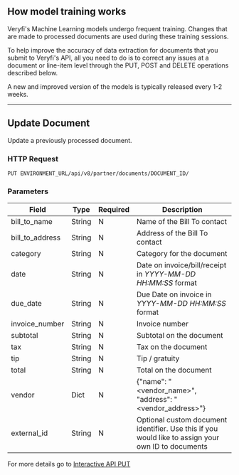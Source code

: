 ## How model training works
Veryfi's Machine Learning models undergo frequent training. Changes that are made to processed documents are used during these training sessions.

To help improve the accuracy of data extraction for documents that you submit to Veryfi's API, all you need to do is to correct any issues at a document or line-item level through the PUT, POST and DELETE operations described below.

A new and improved version of the models is typically released every 1-2 weeks.

---
## Update Document
Update a previously processed document.

### HTTP Request
`PUT ENVIRONMENT_URL/api/v8/partner/documents/DOCUMENT_ID/`

### Parameters
| Field           | Type    | Required | Description                                                                                        |
|-----------------|---------|----------|----------------------------------------------------------------------------------------------------|
| bill_to_name    | String  | N        | 			Name of the Bill To contact                                                                     |
| bill_to_address | String  | N        | Address of the Bill To contact                                                                     |
| category        | String  | N        | Category for the document                                                                          |
| date            | 	String | N        | 	Date on invoice/bill/receipt in *YYYY-MM-DD HH:MM:SS* format                                      |
| due_date        | String  | N        | Due Date on invoice in *YYYY-MM-DD HH:MM:SS* format                                                |
| invoice_number  | String  | N        | Invoice number                                                                                     |
| subtotal        | String  | N        | Subtotal on the document                                                                           |
| tax             | String  | N        | 	Tax on the document                                                                               |
| tip             | String  | N        | Tip / gratuity                                                                                     |
| total           | String  | N        | Total on the document                                                                              |
| vendor          | Dict    | N        | 	{"name": "<vendor_name>", "address": "<vendor_address>"}                                          |
| external_id     | String  | N        | Optional custom document identifier. Use this if you would like to assign your own ID to documents |

For more details go to [Interactive API PUT](/api/docs/interactive/v8/documents/#put-/documents/-document_id-)

